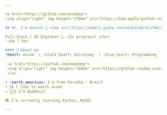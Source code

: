 ```yaml
---

<a href="https://github.com/mandamg">
<img align="right" img height="170em" src="https://bad-apple-github-readme.vercel.app/api?show_bg=1&username=mandamg&theme=dracula&show_icons=true"/>

## Hi, I'm Amanda 🌸 <img src="https://media.giphy.com/media/mGcNjsfWAjY5AEZNw6/giphy.gif" width="50"></h2>

Full-Stack | AI Engineer 🤖. (In progress) </br>
✨she | her

#### 🌈 About me 
:heart: Anime  | :black_heart: Astronomy  | :blue_heart: Programming
 
 <a href="https://github.com/mandamg">
 <img align="right" img height="160em" src="https://github-readme-stats.vercel.app/api/top-langs/?username=mandamg&layout=compact&theme=dracula"/>
 </a>
 
- :earth_americas: I'm from Paraíba - Brazil
- 📺 I like to watch anime
- 🧘🏻‍♀️ I'm Buddhist

📚 I’m currently learning Python, MySQL

---
```

